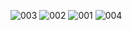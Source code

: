 ![003](https://github.com/user-attachments/assets/64af6216-79f7-4000-86f6-c4df1da41ca0)
![002](https://github.com/user-attachments/assets/35f55c49-d5be-4a9b-acf5-59ba6b1a01bc)
![001](https://github.com/user-attachments/assets/ad746d6d-b2a3-4851-ab8e-4c4c538d02bc)
![004](https://github.com/user-attachments/assets/3d5da271-0fa8-4f5a-b8f6-47248ff04012)
